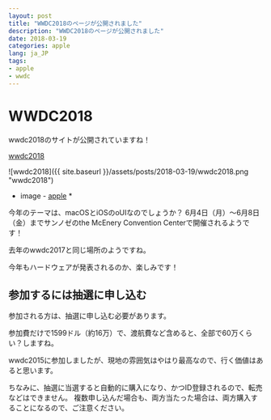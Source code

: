 ```yaml
---
layout: post
title: "WWDC2018のページが公開されました"
description: "WWDC2018のページが公開されました"
date: 2018-03-19
categories: apple
lang: ja_JP
tags:
- apple
- wwdc
---
```


# WWDC2018

wwdc2018のサイトが公開されていますね！

[wwdc2018](https://developer.apple.com/wwdc/?cid=wwdc18-e-jajp-0001)

![wwdc2018]({{ site.baseurl }}/assets/posts/2018-03-19/wwdc2018.png "wwdc2018")
* image - [apple](https://developer.apple.com/wwdc/?cid=wwdc18-e-jajp-0001) *


今年のテーマは、macOSとiOSのoUIなのでしょうか？
6月4日（月）〜6月8日（金）までサンノゼのthe McEnery Convention Centerで開催されるようです！

去年のwwdc2017と同じ場所のようですね。

今年もハードウェアが発表されるのか、楽しみです！


## 参加するには抽選に申し込む

参加される方は、抽選に申し込む必要があります。

参加費だけで1599ドル（約16万）で、渡航費など含めると、全部で60万くらい？しますね。

wwdc2015に参加しましたが、現地の雰囲気はやはり最高なので、行く価値はあると思います。

ちなみに、抽選に当選すると自動的に購入になり、かつID登録されるので、転売などはできません。
複数申し込んだ場合も、両方当たった場合は、両方購入することになるので、ご注意ください。

